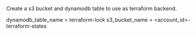 Create a s3 bucket and dynamodb table to use as terraform backend.

dynamodb_table_name = terraform-lock
s3_bucket_name = <account_id>-terraform-states
